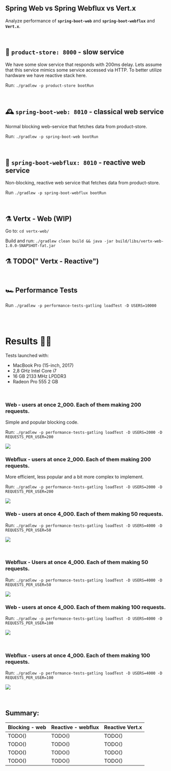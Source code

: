 ## Spring Web vs Spring Webflux vs Vert.x
Analyze performance of <b>`spring-boot-web`</b> and <b>`spring-boot-webflux`</b> and <b>`Vert.x`</b>. 

<br>

## 🏬 `product-store: 8000` - slow service

We have some slow service that responds with 200ms delay. Lets assume that this service mimics some service accessed via HTTP. To better utilize hardware we have reactive stack here.

Run: `./gradlew -p product-store bootRun`

<br>

## 🕰 `spring-boot-web: 8010` - classical web service 

Normal blocking web-service that fetches data from product-store.

Run: `./gradlew -p spring-boot-web bootRun`

<br>

## 🧬 `spring-boot-webflux: 8010` - reactive web service 

Non-blocking, reactive web service that fetches data from product-store.

Run `./gradlew -p spring-boot-webflux bootRun`

<br>

## ⚗ Vertx - Web (WIP)

Go to: `cd vertx-web/`

Build and run: `./gradlew clean build && java -jar build/libs/vertx-web-1.0.0-SNAPSHOT-fat.jar`

## ⚗ TODO(" Vertx - Reactive")

<br>

## 🏎 Performance Tests

Run `./gradlew -p performance-tests-gatling loadTest -D USERS=10000`

<br>
<br>

# Results 👩‍🔬

Tests launched with: 
* MacBook Pro (15-inch, 2017)
* 2,8 GHz Intel Core i7
* 16 GB 2133 MHz LPDDR3
* Radeon Pro 555 2 GB

<br>


### Web - users at once 2_000. Each of them making 200 requests.

Simple and popular blocking code.

Run: `./gradlew -p performance-tests-gatling loadTest -D USERS=2000 -D REQUESTS_PER_USER=200`

![](https://github.com/braintelligencePL/playgrounds/blob/master/images/web-vs-webflux/web_2000users_200reqPerUser.png)

### Webflux - users at once 2_000. Each of them making 200 requests.

More efficient, less popular and a bit more complex to implement.

Run: `./gradlew -p performance-tests-gatling loadTest -D USERS=2000 -D REQUESTS_PER_USER=200`

![](https://github.com/braintelligencePL/playgrounds/blob/master/images/web-vs-webflux/webflux_2000users_200reqPerUser.png)

### Web - users at once 4_000. Each of them making 50 requests.

Run: `./gradlew -p performance-tests-gatling loadTest -D USERS=4000 -D REQUESTS_PER_USER=50`

![](https://github.com/braintelligencePL/playgrounds/blob/master/images/web-vs-webflux/web_4000users_50reqPerUser.png)

<br> 

### Webflux - Users at once 4_000. Each of them making 50 requests.

Run: `./gradlew -p performance-tests-gatling loadTest -D USERS=4000 -D REQUESTS_PER_USER=50`

![](https://github.com/braintelligencePL/playgrounds/blob/master/images/web-vs-webflux/webflux_4000users_50reqPerUser.png)

### Web - users at once 4_000. Each of them making 100 requests.

Run: `./gradlew -p performance-tests-gatling loadTest -D USERS=4000 -D REQUESTS_PER_USER=100`

![](https://github.com/braintelligencePL/playgrounds/blob/master/images/web-vs-webflux/web_4000users_100reqPerUser.png)

<br> 

### Webflux - users at once 4_000. Each of them making 100 requests.

Run: `./gradlew -p performance-tests-gatling loadTest -D USERS=4000 -D REQUESTS_PER_USER=100`

![](https://github.com/braintelligencePL/playgrounds/blob/master/images/web-vs-webflux/webflux_4000users_100reqPerUser.png)

<br> 

## Summary: 

| Blocking - web        | Reactive - webflux | Reactive Vert.x
| --------------------------|--------------------------|--------------------------|
| TODO() | TODO() | TODO() |
| TODO() | TODO() | TODO() |
| TODO() | TODO() | TODO() |
| TODO() | TODO() | TODO() |




